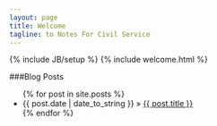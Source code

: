 ```yaml
---
layout: page
title: Welcome 
tagline: to Notes For Civil Service
---
```

{% include JB/setup %}
{% include welcome.html %}

###Blog Posts
<ul class="posts">
  {% for post in site.posts %}
    <li><span>{{ post.date | date_to_string }}</span> &raquo; <a href="{{ BASE_PATH }}{{ post.url }}">{{ post.title }}</a></li>
  {% endfor %}
</ul>





